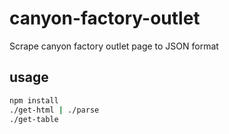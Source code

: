 # canyon-factory-outlet

Scrape canyon factory outlet page to JSON format

## usage

```sh
npm install
./get-html | ./parse
./get-table
```
